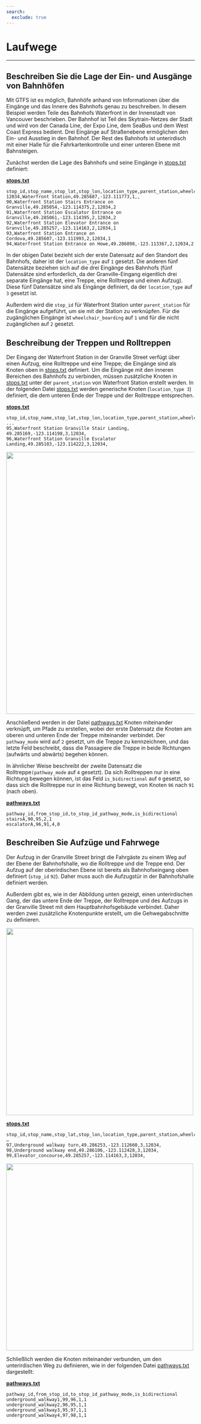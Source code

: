 ```yaml
---
search:
  exclude: true
---
```


# Laufwege

<hr/>

## Beschreiben Sie die Lage der Ein- und Ausgänge von Bahnhöfen

Mit GTFS ist es möglich, Bahnhöfe anhand von Informationen über die Eingänge und das Innere des Bahnhofs genau zu beschreiben. In diesem Beispiel werden Teile des Bahnhofs Waterfront in der Innenstadt von Vancouver beschrieben. Der Bahnhof ist Teil des Skytrain-Netzes der Stadt und wird von der Canada Line, der Expo Line, dem SeaBus und dem West Coast Express bedient. Drei Eingänge auf Straßenebene ermöglichen den Ein- und Ausstieg in den Bahnhof. Der Rest des Bahnhofs ist unterirdisch mit einer Halle für die Fahrkartenkontrolle und einer unteren Ebene mit Bahnsteigen.

Zunächst werden die Lage des Bahnhofs und seine Eingänge in [stops.txt](../../reference/#pathwaystxt) definiert:

[**stops.txt**](../../reference/#stopstxt)

    stop_id,stop_name,stop_lat,stop_lon,location_type,parent_station,wheelchair_boarding
    12034,Waterfront Station,49.285687,-123.111773,1,,
    90,Waterfront Station Stairs Entrance on Granville,49.285054,-123.114375,2,12034,2
    91,Waterfront Station Escalator Entrance on Granville,49.285061,-123.114395,2,12034,2
    92,Waterfront Station Elevator Entrance on Granville,49.285257,-123.114163,2,12034,1
    93,Waterfront Station Entrance on Cordova,49.285607,-123.111993,2,12034,1
    94,Waterfront Station Entrance on Howe,49.286898,-123.113367,2,12034,2

In der obigen Datei bezieht sich der erste Datensatz auf den Standort des Bahnhofs, daher ist der `location_type` auf `1` gesetzt. Die anderen fünf Datensätze beziehen sich auf die drei Eingänge des Bahnhofs (fünf Datensätze sind erforderlich, da der Granville-Eingang eigentlich drei separate Eingänge hat, eine Treppe, eine Rolltreppe und einen Aufzug). Diese fünf Datensätze sind als Eingänge definiert, da der `location_type` auf `3` gesetzt ist.

Außerdem wird die `stop_id` für Waterfront Station unter `parent_station` für die Eingänge aufgeführt, um sie mit der Station zu verknüpfen. Für die zugänglichen Eingänge ist `wheelchair_boarding` auf `1` und für die nicht zugänglichen auf `2` gesetzt.

## Beschreibung der Treppen und Rolltreppen

Der Eingang der Waterfront Station in der Granville Street verfügt über einen Aufzug, eine Rolltreppe und eine Treppe; die Eingänge sind als Knoten oben in [stops.txt](../../reference/#stopstxt) definiert. Um die Eingänge mit den inneren Bereichen des Bahnhofs zu verbinden, müssen zusätzliche Knoten in [stops.txt](../../reference/#stopstxt) unter der `parent_station` von Waterfront Station erstellt werden. In der folgenden Datei [stops.txt](../../reference/#stopstxt) werden generische Knoten (`location_type 3`) definiert, die dem unteren Ende der Treppe und der Rolltreppe entsprechen.

[**stops.txt**](../../reference/#stopstxt)

    stop_id,stop_name,stop_lat,stop_lon,location_type,parent_station,wheelchair_boarding
    ...
    95,Waterfront Station Granville Stair Landing, 49.285169,-123.114198,3,12034,
    96,Waterfront Station Granville Escalator Landing,49.285183,-123.114222,3,12034,

<img class="center" src="../../../assets/pathways.png" width="700px"/>

Anschließend werden in der Datei [pathways.txt](../../reference/#pathwaystxt) Knoten miteinander verknüpft, um Pfade zu erstellen, wobei der erste Datensatz die Knoten am oberen und unteren Ende der Treppe miteinander verbindet. Der `pathway_mode` wird auf `2` gesetzt, um die Treppe zu kennzeichnen, und das letzte Feld beschreibt, dass die Passagiere die Treppe in beide Richtungen (aufwärts und abwärts) begehen können.

In ähnlicher Weise beschreibt der zweite Datensatz die Rolltreppe`(pathway_mode` auf `4` gesetzt). Da sich Rolltreppen nur in eine Richtung bewegen können, ist das Feld `is_bidirectional` auf `0` gesetzt, so dass sich die Rolltreppe nur in eine Richtung bewegt, von Knoten `96` nach `91` (nach oben).

[**pathways.txt**](../../reference/#pathwaystxt)

    pathway_id,from_stop_id,to_stop_id_pathway_mode,is_bidirectional
    stairsA,90,95,2,1
    escalatorA,96,91,4,0

## Beschreiben Sie Aufzüge und Fahrwege

Der Aufzug in der Granville Street bringt die Fahrgäste zu einem Weg auf der Ebene der Bahnhofshalle, wo die Rolltreppe und die Treppe end. Der Aufzug auf der oberirdischen Ebene ist bereits als Bahnhofseingang oben definiert (`stop_id` `92`). Daher muss auch die Aufzugstür in der Bahnhofshalle definiert werden.

Außerdem gibt es, wie in der Abbildung unten gezeigt, einen unterirdischen Gang, der das untere Ende der Treppe, der Rolltreppe und des Aufzugs in der Granville Street mit dem Hauptbahnhofsgebäude verbindet. Daher werden zwei zusätzliche Knotenpunkte erstellt, um die Gehwegabschnitte zu definieren.

<img class="center" src="../../../assets/pathways-2.png" width="500px"/>

[**stops.txt**](../../reference/#stopstxt)

    stop_id,stop_name,stop_lat,stop_lon,location_type,parent_station,wheelchair_boarding
    …
    97,Underground walkway turn,49.286253,-123.112660,3,12034,
    98,Underground walkway end,49.286106,-123.112428,3,12034,
    99,Elevator_concourse,49.285257,-123.114163,3,12034,

<img class="center" src="../../../assets/pathways-3.png" width="500px"/>

Schließlich werden die Knoten miteinander verbunden, um den unterirdischen Weg zu definieren, wie in der folgenden Datei [pathways.txt](../../reference/#pathwaystxt) dargestellt:

[**pathways.txt**](../../reference/#pathwaystxt)

    pathway_id,from_stop_id,to_stop_id_pathway_mode,is_bidirectional
    underground_walkway1,99,96,1,1
    underground_walkway2,96,95,1,1
    underground_walkway3,95,97,1,1
    underground_walkway4,97,98,1,1
